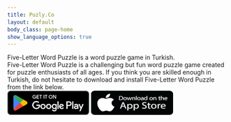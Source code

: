 ```yaml
---
title: Puzly.Co
layout: default
body_class: page-home
show_language_options: true
---
```


<section class="section download-section">
	<div class="container">
		<div class="section-content">
			<div class="section-title">
				<span>Five-Letter Word Puzzle</span> is a word puzzle game in Turkish.
			</div>
			<div class="section-text">
				<span>Five-Letter Word Puzzle</span> is a challenging but fun word puzzle game created for puzzle enthusiasts of all ages. If you think you are skilled enough in Turkish, do not hesitate to download and install <span>Five-Letter Word Puzzle</span> from the link below.
			</div>
			<div class="section-badge">
				<a href="https://play.google.com/store/apps/details?id=co.puzly.flwp" target="_blank"><img alt="Get it on Google Play" id="gp-logo-img" width="188" height="56" src="/images/google-play-badge-en.png" /></a>
				<a href="https://apps.apple.com/app/be%C5%9F-harfli-kelime-oyunu/id6596769905" target="_blank"><img alt="Get it on App Store" id="as-logo-img" width="188" height="56" src="/images/app-store-badge-en.png" /></a>
			</div>
		</div>
	</div>
</section>
